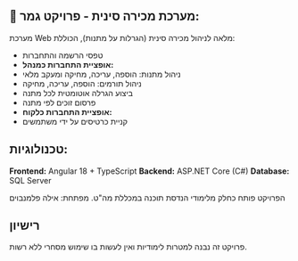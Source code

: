 ## 🎁 מערכת מכירה סינית - פרויקט גמר:
מערכת Web מלאה לניהול מכירה סינית (הגרלות על מתנות), הכוללת:
- טפסי הרשמה והתחברות
- **אופציית התחברות כמנהל:**
- ניהול מתנות: הוספה, עריכה, מחיקה ומעקב מלאי
- ניהול תורמים: הוספה, עריכה, מחיקה
- ביצוע הגרלה אוטומטית לכל מתנה
- פרסום זוכים לפי מתנה
- **אופציית התחברות כלקוח:**
- קניית כרטיסים על ידי משתמשים
## טכנולוגיות:
**Frontend:** Angular 18 + TypeScript
**Backend:** ASP.NET Core (C#)
**Database:** SQL Server

הפרויקט פותח כחלק מלימודי הנדסת תוכנה במכללת מה"ט.
מפתחת: אילה פלמנבוים
## רישיון
פרויקט זה נבנה למטרות לימודיות ואין לעשות בו שימוש מסחרי ללא רשות.


